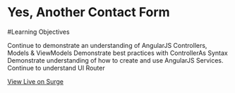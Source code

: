 # Yes, Another Contact Form

#Learning Objectives

Continue to demonstrate an understanding of AngularJS Controllers, Models & ViewModels
Demonstrate best practices with ControllerAs Syntax
Demonstrate understanding of how to create and use AngularJS Services.
Continue to understand UI Router

[View Live on Surge](http://tiy-daqundamagwood-detailedcontact.surge.sh)
